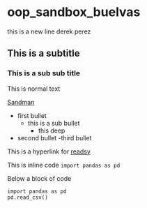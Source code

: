 # oop_sandbox_buelvas

this is a new line derek perez 

## This is a subtitle

### This is a sub sub title

This is normal text

[Sandman](https://www.youtube.com/watch?v=CD-E-LDc384)

- first bullet
    - this is a sub bullet
        - this deep
- second bullet
-third  bullet

This is a hyperlink for [readsy](http://www.readsy.co/)

This is inline code `import pandas as pd`

Below a block of code

```
import pandas as pd
pd.read_csv()
```

